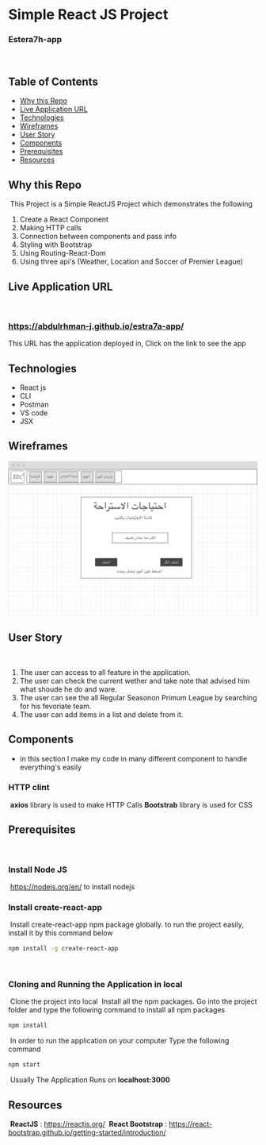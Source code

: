 # Simple React JS Project 
### Estera7h-app
​
## Table of Contents
* [Why this Repo](#why-this-repo)
* [Live Application URL](#live-application-url)
* [Technologies](#technologies)
* [Wireframes](#wireframes)
* [User Story](#user-story)
* [Components](#components)
* [Prerequisites](#prerequisites)
* [Resources](#resources)
​
## Why this Repo
​
This Project is a Simple ReactJS Project which demonstrates the following
1. Create a React Component
2. Making HTTP calls
3. Connection between components and pass info
4. Styling with Bootstrap
5. Using Routing-React-Dom
6. Using three api's (Weather, Location and Soccer of Premier League)
​
​
## Live Application URL
​
### https://abdulrhman-j.github.io/estra7a-app/
This URL has the application deployed in,
Click on the link to see the app 
​
## Technologies
* React js
* CLI
* Postman
* VS code
* JSX
​
​
## Wireframes
![Wireframes](wireframeL.png)
## User Story
​
1. The user can access to all feature in the application.
2. The user can check the current wether and take note that advised him what shoude he do and ware. 
3. The user can see the all Regular Seasonon Primum League by searching for his fevoriate team.
4. The user can add items in a list and delete from it.
​
## Components
* in this section I make my code in many different component to handle everything's easily
​
### HTTP clint 
​
**axios** library is used to make HTTP Calls
**Bootstrab** library is used for CSS 
​
## Prerequisites
​
### Install Node JS
​
 https://nodejs.org/en/ to install nodejs
​
### Install create-react-app
​
Install create-react-app npm package globally. to run the project easily, install it by this command below 
​
```bash
npm install -g create-react-app
```
​
### Cloning and Running the Application in local
​
Clone the project into local
​
Install all the npm packages. Go into the project folder and type the following command to install all npm packages
​
```bash
npm install
```
​
In order to run the application on your computer Type the following command
​
```bash
npm start
```
​
Usually The Application Runs on **localhost:3000**
​
## Resources
​
**ReactJS** : https://reactjs.org/ 
​
**React Bootstrap** : https://react-bootstrap.github.io/getting-started/introduction/
